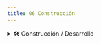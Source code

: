 ```yaml
---
title: 06 Construcción
---
```


<details>

<summary>🛠️ Construcción / Desarrollo</summary>

* [UX-HOFF — Handoff + QA UX por sprint](../../servicios/ux-hoff-handoff-+-qa-ux-por-sprint.md)
* [UX-REV — Revisión de historias (criterios UX/a11y)](../../servicios/ux-rev-revision-de-historias.md)

</details>
